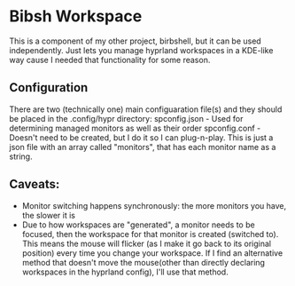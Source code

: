 # Bibsh Workspace
This is a component of my other project, birbshell, but it can be used independently.
Just lets you manage hyprland workspaces in a KDE-like way cause I needed that functionality for some reason.

## Configuration
There are two (technically one) main configuaration file(s) and they should be placed in the .config/hypr directory:
	spconfig.json - Used for determining managed monitors as well as their order
	spconfig.conf - Doesn't need to be created, but I do it so I can plug-n-play. This is just a json file with an array called "monitors", that has each monitor name as a string.

## Caveats:
- Monitor switching happens synchronously: the more monitors you have, the slower it is
- Due to how workspaces are "generated", a monitor needs to be focused, then the workspace for that monitor is created (switched to). This means the mouse will flicker (as I make it go back to its original position) every time you change your workspace. If I find an alternative method that doesn't move the mouse(other than directly declaring workspaces in the hyprland config), I'll use that method.
